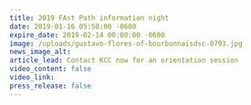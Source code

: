 ```yaml
---
title: 2019 FAst Path information night
date: 2019-01-16 05:58:00 -0600
expire_date: 2019-02-14 00:00:00 -0600
image: /uploads/gustavo-flores-of-bourbonnaisdsc-0793.jpg
news_image_alt:
article_lead: Contact KCC now for an orientation session
video_content: false
video_link:
press_release: false
---
```


